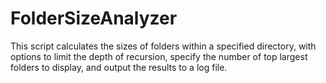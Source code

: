# FolderSizeAnalyzer
This script calculates the sizes of folders within a specified directory, with options to limit the depth of recursion,  specify the number of top largest folders to display, and output the results to a log file.
